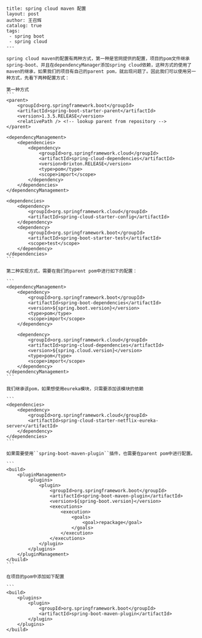 ````---
title: spring cloud maven 配置
layout: post
author: 王召辉
catalog: true
tags: 
 - spring boot 
 - spring cloud
---

spring cloud maven的配置有两种方式，第一种是官网提供的配置，项目的pom文件继承spring-boot、并且在dependencyManager添加spring cloud依赖，这种方式的使用了maven的继承，如果我们的项目有自己的parent pom，就出现问题了。因此我们可以使用另一种方式，先看下两种配置方式：

第一种方式
```
<parent>
    <groupId>org.springframework.boot</groupId>
    <artifactId>spring-boot-starter-parent</artifactId>
    <version>1.3.5.RELEASE</version>
    <relativePath /> <!-- lookup parent from repository -->
</parent>

<dependencyManagement>
    <dependencies>
        <dependency>
            <groupId>org.springframework.cloud</groupId>
            <artifactId>spring-cloud-dependencies</artifactId>
            <version>Brixton.RELEASE</version>
            <type>pom</type>
            <scope>import</scope>
        </dependency>
    </dependencies>
</dependencyManagement>

<dependencies>
	<dependency>
		<groupId>org.springframework.cloud</groupId>
		<artifactId>spring-cloud-starter-config</artifactId>
	</dependency>
	<dependency>
		<groupId>org.springframework.boot</groupId>
		<artifactId>spring-boot-starter-test</artifactId>
		<scope>test</scope>
	</dependency>
</dependencies>
```

第二种实现方式，需要在我们的parent pom中进行如下的配置：

```
<dependencyManagement>
    <dependency>
        <groupId>org.springframework.boot</groupId>
        <artifactId>spring-boot-dependencies</artifactId>
        <version>${spring.boot.version}</version>
        <type>pom</type>
        <scope>import</scope>
    </dependency>

    <dependency>
        <groupId>org.springframework.cloud</groupId>
        <artifactId>spring-cloud-dependencies</artifactId>
        <version>${spring.cloud.version}</version>
        <type>pom</type>
        <scope>import</scope>
    </dependency>
</dependencyManagement>
```

我们继承该pom，如果想使用eureka模块，只需要添加该模块的依赖

```
<dependencies>
    <dependency>
        <groupId>org.springframework.cloud</groupId>
        <artifactId>spring-cloud-starter-netflix-eureka-server</artifactId>
    </dependency>
</dependencies>
```

如果需要使用``spring-boot-maven-plugin``插件，也需要在parent pom中进行配置。

```
<build>
    <pluginManagement>
        <plugins>
            <plugin>
                <groupId>org.springframework.boot</groupId>
                <artifactId>spring-boot-maven-plugin</artifactId>
                <version>${spring-boot.version}</version>
                <executions>
                    <execution>
                        <goals>
                            <goal>repackage</goal>
                        </goals>
                    </execution>
                </executions>
            </plugin>
        </plugins>
    </pluginManagement>
</build>
```

在项目的pom中添加如下配置

```
<build>
    <plugins>
        <plugin>
            <groupId>org.springframework.boot</groupId>
            <artifactId>spring-boot-maven-plugin</artifactId>
        </plugin>
    </plugins>
</build>
```````